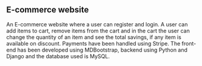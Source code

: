 ## E-commerce website
An E-commerce website where a user can register and login. A user can add items to cart, remove items from the cart and in the cart the user can change the quantity of an item and see the total savings, if any item is available on discount.
Payments have been handled using Stripe.
The front-end has been developed using MDBootstrap, backend using Python and Django and the database used is MySQL.
